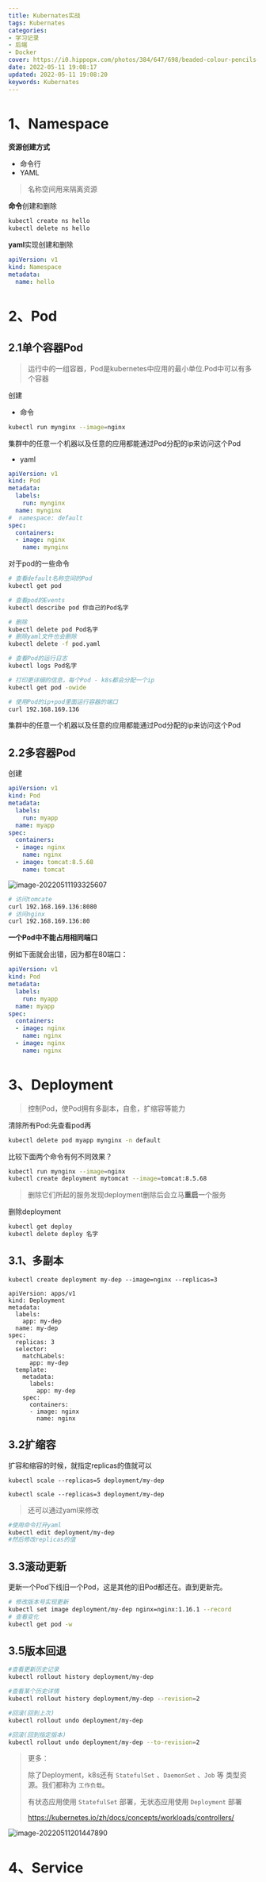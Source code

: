 ```yaml
---
title: Kubernates实战
tags: Kubernates
categories: 
- 学习记录
- 后端
- Docker
cover: https://i0.hippopx.com/photos/384/647/698/beaded-colour-pencils-in-the-water-air-bubbles-e7c732442fa6b2c185a89069f50abc3b.jpg
date: 2022-05-11 19:08:17
updated: 2022-05-11 19:08:20
keywords: Kubernates
---
```

# 1、Namespace

**资源创建方式**

- 命令行
- YAML 

> 名称空间用来隔离资源

**命令**创建和删除

```bash
kubectl create ns hello
kubectl delete ns hello
```

**yaml**实现创建和删除

```yaml
apiVersion: v1
kind: Namespace
metadata:
  name: hello
```

# 2、Pod

## 2.1单个容器Pod

> 运行中的一组容器，Pod是kubernetes中应用的最小单位.Pod中可以有多个容器

创建

- 命令

```bash
kubectl run mynginx --image=nginx
```

集群中的任意一个机器以及任意的应用都能通过Pod分配的ip来访问这个Pod

- yaml

```yaml
apiVersion: v1
kind: Pod
metadata:
  labels:
    run: mynginx
  name: mynginx
#  namespace: default
spec:
  containers:
  - image: nginx
    name: mynginx
```

对于pod的一些命令

```bash
# 查看default名称空间的Pod
kubectl get pod 

# 查看pod的Events
kubectl describe pod 你自己的Pod名字

# 删除
kubectl delete pod Pod名字
# 删除yaml文件也会删除
kubectl delete -f pod.yaml

# 查看Pod的运行日志
kubectl logs Pod名字

# 打印更详细的信息，每个Pod - k8s都会分配一个ip
kubectl get pod -owide

# 使用Pod的ip+pod里面运行容器的端口
curl 192.168.169.136
```

集群中的任意一个机器以及任意的应用都能通过Pod分配的ip来访问这个Pod

## 2.2多容器Pod

创建

```yaml
apiVersion: v1
kind: Pod
metadata:
  labels:
    run: myapp
  name: myapp
spec:
  containers:
  - image: nginx
    name: nginx
  - image: tomcat:8.5.68
    name: tomcat
```

![image-20220511193325607](https://cdn.jsdelivr.net/gh/small-brilliant/image/img1/202205111933649.png)

```bash
# 访问tomcate
curl 192.168.169.136:8080
# 访问nginx
curl 192.168.169.136:80
```

**一个Pod中不能占用相同端口**

例如下面就会出错，因为都在80端口：

```yaml
apiVersion: v1
kind: Pod
metadata:
  labels:
    run: myapp
  name: myapp
spec:
  containers:
  - image: nginx
    name: nginx
  - image: nginx
    name: nginx
```

# 3、Deployment

> 控制Pod，使Pod拥有多副本，自愈，扩缩容等能力

清除所有Pod:先查看pod再

```bash
kubectl delete pod myapp mynginx -n default
```

比较下面两个命令有何不同效果？

```bash
kubectl run mynginx --image=nginx
kubectl create deployment mytomcat --image=tomcat:8.5.68
```

> 删除它们所起的服务发现deployment删除后会立马**重启**一个服务

删除deployment

```bash
kubectl get deploy
kubectl delete deploy 名字
```

## 3.1、多副本

```
kubectl create deployment my-dep --image=nginx --replicas=3
```

```
apiVersion: apps/v1
kind: Deployment
metadata:
  labels:
    app: my-dep
  name: my-dep
spec:
  replicas: 3
  selector:
    matchLabels:
      app: my-dep
  template:
    metadata:
      labels:
        app: my-dep
    spec:
      containers:
      - image: nginx
        name: nginx
```

## 3.2扩缩容

扩容和缩容的时候，就指定replicas的值就可以

```
kubectl scale --replicas=5 deployment/my-dep
```

```
kubectl scale --replicas=3 deployment/my-dep
```

> 还可以通过yaml来修改

```bash
#使用命令打开yaml
kubectl edit deployment/my-dep
#然后修改replicas的值
```

## 3.3滚动更新

更新一个Pod下线旧一个Pod，这是其他的旧Pod都还在。直到更新完。

```bash
# 修改版本号实现更新
kubectl set image deployment/my-dep nginx=nginx:1.16.1 --record
# 查看变化
kubectl get pod -w
```

## 3.5版本回退

```bash
#查看更新历史记录
kubectl rollout history deployment/my-dep

#查看某个历史详情
kubectl rollout history deployment/my-dep --revision=2

#回滚(回到上次)
kubectl rollout undo deployment/my-dep

#回滚(回到指定版本)
kubectl rollout undo deployment/my-dep --to-revision=2
```

> 更多：
>
> 除了Deployment，k8s还有 `StatefulSet` 、`DaemonSet` 、`Job`  等 类型资源。我们都称为 `工作负载`。
>
> 有状态应用使用  `StatefulSet`  部署，无状态应用使用 `Deployment` 部署
>
> https://kubernetes.io/zh/docs/concepts/workloads/controllers/

![image-20220511201447890](https://cdn.jsdelivr.net/gh/small-brilliant/image/img1/202205112014970.png)

# 4、Service